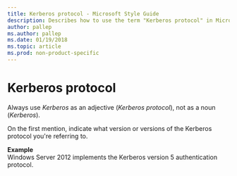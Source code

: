 ```yaml
---
title: Kerberos protocol - Microsoft Style Guide
description: Describes how to use the term "Kerberos protocol" in Microsoft content.
author: pallep
ms.author: pallep
ms.date: 01/19/2018
ms.topic: article
ms.prod: non-product-specific
---
```


# Kerberos protocol

Always use *Kerberos* as an adjective (*Kerberos protocol*), not as a noun (*Kerberos*).

On the first mention, indicate what version or versions of the Kerberos protocol you're referring to. 

**Example**  
Windows Server 2012 implements the Kerberos version 5 authentication protocol.
